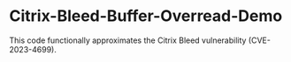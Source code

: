 # Citrix-Bleed-Buffer-Overread-Demo
This code functionally approximates the Citrix Bleed vulnerability (CVE-2023-4699).
